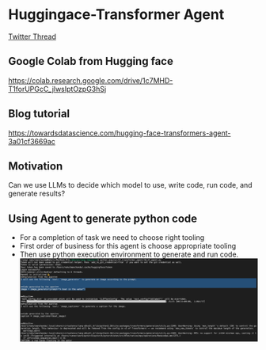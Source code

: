 # Huggingace-Transformer Agent
[Twitter Thread](https://twitter.com/huggingface/status/1656334778407297027?s=20)

## Google Colab from Hugging face
https://colab.research.google.com/drive/1c7MHD-T1forUPGcC_jlwsIptOzpG3hSj


## Blog tutorial
https://towardsdatascience.com/hugging-face-transformers-agent-3a01cf3669ac


## Motivation
Can we use LLMs to decide which model to use, write code, run code, and generate results?

## Using Agent to generate python code
- For a completion of task we need to choose right tooling
- First order of business for this agent is choose appropriate tooling
- Then use python execution environment to generate and run code.
![Agent Selecting right tooling](../../screenshots/hf-agent-image-generate-caption-audio.jpeg)